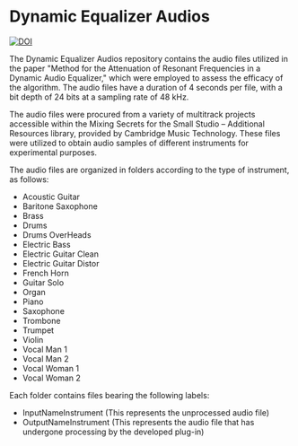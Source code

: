 # Dynamic Equalizer Audios


[![DOI](https://zenodo.org/badge/813273044.svg)](https://zenodo.org/doi/10.5281/zenodo.12802627)

The Dynamic Equalizer Audios repository contains the audio files utilized in the paper "Method for the Attenuation of Resonant Frequencies in a Dynamic Audio Equalizer," which were employed to assess the efficacy of the algorithm. The audio files have a duration of 4 seconds per file, with a bit depth of 24 bits at a sampling rate of 48 kHz.

The audio files were procured from a variety of multitrack projects accessible within the Mixing Secrets for the Small Studio – Additional Resources library, provided by Cambridge Music Technology. These files were utilized to obtain audio samples of different instruments for experimental purposes.

The audio files are organized in folders according to the type of instrument, as follows:

- Acoustic Guitar
- Baritone Saxophone
- Brass
- Drums
- Drums OverHeads
- Electric Bass
- Electric Guitar Clean
- Electric Guitar Distor
- French Horn
- Guitar Solo 
- Organ
- Piano
- Saxophone
- Trombone
- Trumpet
- Violin
- Vocal Man 1
- Vocal Man 2
- Vocal Woman 1
- Vocal Woman 2

Each folder contains files bearing the following labels:

- InputNameInstrument (This represents the unprocessed audio file)
- OutputNameInstrument (This represents the audio file that has undergone processing by the developed plug-in)
